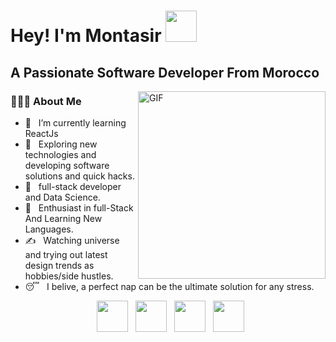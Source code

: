 <h1>Hey! I'm Montasir <img src="https://res.cloudinary.com/dci23h4au/image/upload/v1672341010/wave_e55zuk.gif" width="50" > </h1>
<h2> A Passionate Software Developer From Morocco </h2>
<img align="right" alt="GIF" src="https://res.cloudinary.com/dci23h4au/image/upload/v1672340908/programmer-2_dhbskj.gif" width="300"/>
<h3> 👨🏻‍💻 About Me </h3>

- 🔭 &nbsp; I’m currently learning ReactJs
- 🤔 &nbsp; Exploring new technologies and developing software solutions and quick hacks.
- 💼 &nbsp; full-stack developer and Data Science.
- 🌱 &nbsp; Enthusiast in full-Stack And Learning New Languages.
- ✍️ &nbsp; Watching universe and trying out latest design trends as hobbies/side hustles.
- 😴 &nbsp; I belive, a perfect nap can be the ultimate solution for any stress.


<p align="center">
&nbsp; <a href="https://twitter.com/Mr_montasir" target="_blank" rel="noopener noreferrer"><img src="https://img.icons8.com/plasticine/100/000000/twitter.png" width="50" /></a>  
&nbsp; <a href="https://www.linkedin.com/in/mountassir-selmani-4abbb6209/" target="_blank" rel="noopener noreferrer"><img src="https://img.icons8.com/plasticine/100/000000/instagram-new.png" width="50" /></a>  
&nbsp; <a href="https://www.linkedin.com/in/mountassir-selmani-4abbb6209/" target="_blank" rel="noopener noreferrer"><img src="https://img.icons8.com/plasticine/100/000000/linkedin.png" width="50" /></a>
&nbsp; <a href="mailto:contact@mrmontasir.com" target="_blank" rel="noopener noreferrer"><img src="https://img.icons8.com/plasticine/100/000000/gmail.png"  width="50" /></a>
</p>
